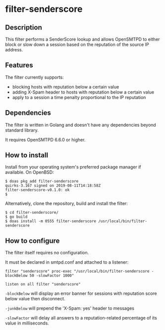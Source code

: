# filter-senderscore

## Description
This filter performs a SenderScore lookup and allows OpenSMTPD to either block or slow down a
session based on the reputation of the source IP address.


## Features
The filter currently supports:

- blocking hosts with reputation below a certain value
- adding X-Spam header to hosts with reputation below a certain value
- apply to a session a time penalty proportional to the IP reputation


## Dependencies
The filter is written in Golang and doesn't have any dependencies beyond standard library.

It requires OpenSMTPD 6.6.0 or higher.


## How to install
Install from your operating system's preferred package manager if available.
On OpenBSD:
```
$ doas pkg_add filter-senderscore
quirks-3.167 signed on 2019-08-11T14:18:58Z
filter-senderscore-v0.1.0: ok
$
```

Alternatively, clone the repository, build and install the filter:
```
$ cd filter-senderscore/
$ go build
$ doas install -m 0555 filter-senderscore /usr/local/bin/filter-senderscore
```

## How to configure
The filter itself requires no configuration.

It must be declared in smtpd.conf and attached to a listener:
```
filter "senderscore" proc-exec "/usr/local/bin/filter-senderscore -blockBelow 50 -slowFactor 1000"

listen on all filter "senderscore"
```

`-blockBelow` will display an error banner for sessions with reputation score below value then disconnect.

`-junkBelow` will prepend the 'X-Spam: yes' header to messages

`-slowFactor` will delay all answers to a reputation-related percentage of its value in milliseconds.

